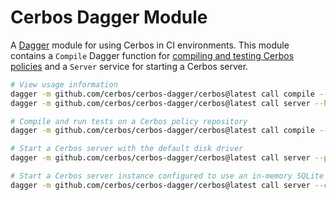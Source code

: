 # Cerbos Dagger Module

A [Dagger](https://dagger.io) module for using Cerbos in CI environments. This module contains a `Compile` Dagger function for [compiling and testing Cerbos policies](https://docs.cerbos.dev/cerbos/latest/policies/compile) and a `Server` service for starting a Cerbos server.

```sh
# View usage information
dagger -m github.com/cerbos/cerbos-dagger/cerbos@latest call compile --help
dagger -m github.com/cerbos/cerbos-dagger/cerbos@latest call server --help

# Compile and run tests on a Cerbos policy repository
dagger -m github.com/cerbos/cerbos-dagger/cerbos@latest call compile --policy-dir=./cerbos

# Start a Cerbos server with the default disk driver
dagger -m github.com/cerbos/cerbos-dagger/cerbos@latest call server --policy-dir=./cerbos up

# Start a Cerbos server instance configured to use an in-memory SQLite policy repository
dagger -m github.com/cerbos/cerbos-dagger/cerbos@latest call server --config=storage.driver=sqlite3,storage.sqlite3.dsn=:memory:,server.adminAPI.enabled=true up
```
